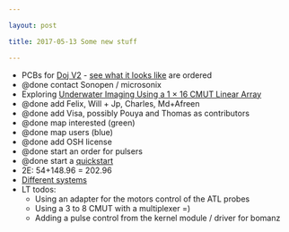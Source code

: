 ```yaml
---

layout: post

title: 2017-05-13 Some new stuff

---
```



-   PCBs for [Doj V2](/doj/source/v2.0-kicad) - [see what it looks
    like](/doj/images/doj-v2.png) are ordered
-   @done contact Sonopen / microsonix
-   Exploring [Underwater Imaging Using a 1 × 16 CMUT Linear
    Array](https://www.ncbi.nlm.nih.gov/pmc/articles/PMC4813887/)
-   @done add Felix, Will + Jp, Charles, Md+Afreen
-   @done add Visa, possibly Pouya and Thomas as contributors
-   @done map interested (green)
-   @done map users (blue)
-   @done add OSH license
-   @done start an order for pulsers
-   @done start a [quickstart](/include/AddUSSDK.md)
-   2E: 54+148.96 = 202.96
-   [Different
    systems](https://www.ncbi.nlm.nih.gov/pmc/articles/PMC3158704/#!po=51.8182)
-   LT todos:
    -   Using an adapter for the motors control of the ATL probes
    -   Using a 3 to 8 CMUT with a multiplexer =)
    -   Adding a pulse control from the kernel module / driver for
        bomanz

